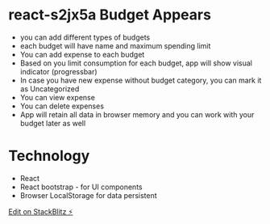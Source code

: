# react-s2jx5a Budget Appears

- you can add different types of budgets
- each budget will have name and maximum spending limit
- You can add expense to each budget
- Based on you limit consumption for each budget, app will show visual indicator (progressbar)
- In case you have new expense without budget category, you can mark it as Uncategorized
- You can view expense
- You can delete expenses
- App will retain all data in browser memory and you can work with your budget later as well

# Technology

- React
- React bootstrap - for UI components
- Browser LocalStorage for data persistent

[Edit on StackBlitz ⚡️](https://stackblitz.com/edit/react-s2jx5a)
